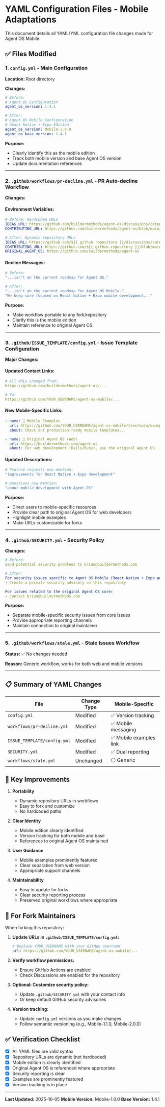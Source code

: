 # YAML Configuration Files - Mobile Adaptations

This document details all YAML/YML configuration file changes made for Agent OS Mobile.

## ✅ Files Modified

### 1. `config.yml` - Main Configuration

**Location:** Root directory

**Changes:**
```yaml
# Before:
# Agent OS Configuration
agent_os_version: 1.4.1

# After:
# Agent OS Mobile Configuration
# React Native + Expo Edition
agent_os_version: Mobile-1.0.0
agent_os_base_version: 1.4.1
```

**Purpose:**
- Clearly identify this as the mobile edition
- Track both mobile version and base Agent OS version
- Update documentation references

---

### 2. `.github/workflows/pr-decline.yml` - PR Auto-decline Workflow

**Changes:**

#### Environment Variables:
```yaml
# Before: Hardcoded URLs
IDEAS_URL: https://github.com/buildermethods/agent-os/discussions/categories/ideas
CONTRIBUTING_URL: https://github.com/buildermethods/agent-os/blob/main/.github/CONTRIBUTING.md

# After: Dynamic repository URLs
IDEAS_URL: https://github.com/${{ github.repository }}/discussions/categories/ideas
CONTRIBUTING_URL: https://github.com/${{ github.repository }}/blob/main/.github/CONTRIBUTING.md
ORIGINAL_AGENT_OS: https://github.com/buildermethods/agent-os
```

#### Decline Messages:
```yaml
# Before:
"...isn't on the current roadmap for Agent OS."

# After:
"...isn't on the current roadmap for Agent OS Mobile."
"We keep core focused on React Native + Expo mobile development..."
```

**Purpose:**
- Make workflow portable to any fork/repository
- Clarify this is the mobile edition
- Maintain reference to original Agent OS

---

### 3. `.github/ISSUE_TEMPLATE/config.yml` - Issue Template Configuration

**Major Changes:**

#### Updated Contact Links:
```yaml
# All URLs changed from:
https://github.com/buildermethods/agent-os/...

# To:
https://github.com/YOUR_USERNAME/agent-os-mobile/...
```

#### New Mobile-Specific Links:
```yaml
- name: 📱 Mobile Examples
  url: https://github.com/YOUR_USERNAME/agent-os-mobile/tree/main/examples/react-native-expo
  about: Check out production-ready mobile templates...

- name: 🎯 Original Agent OS (Web)
  url: https://buildermethods.com/agent-os
  about: For web development (Rails/Ruby), use the original Agent OS...
```

#### Updated Descriptions:
```yaml
# Feature requests now mention:
"improvements for React Native + Expo development"

# Questions now mention:
"about mobile development with Agent OS"
```

**Purpose:**
- Direct users to mobile-specific resources
- Provide clear path to original Agent OS for web developers
- Highlight mobile examples
- Make URLs customizable for forks

---

### 4. `.github/SECURITY.yml` - Security Policy

**Changes:**
```yaml
# Before:
Send potential security problems to brian@buildermethods.com

# After:
For security issues specific to Agent OS Mobile (React Native + Expo adaptation):
- Create a private security advisory on this repository

For issues related to the original Agent OS core:
- Contact brian@buildermethods.com
```

**Purpose:**
- Separate mobile-specific security issues from core issues
- Provide appropriate reporting channels
- Maintain connection to original maintainer

---

### 5. `.github/workflows/stale.yml` - Stale Issues Workflow

**Status:** ✅ No changes needed

**Reason:** Generic workflow, works for both web and mobile versions

---

## 📋 Summary of YAML Changes

| File | Change Type | Mobile-Specific |
|------|-------------|-----------------|
| `config.yml` | Modified | ✅ Version tracking |
| `workflows/pr-decline.yml` | Modified | ✅ Mobile messaging |
| `ISSUE_TEMPLATE/config.yml` | Modified | ✅ Mobile examples link |
| `SECURITY.yml` | Modified | ✅ Dual reporting |
| `workflows/stale.yml` | Unchanged | ⚪ Generic |

## 🎯 Key Improvements

1. **Portability**
   - Dynamic repository URLs in workflows
   - Easy to fork and customize
   - No hardcoded paths

2. **Clear Identity**
   - Mobile edition clearly identified
   - Version tracking for both mobile and base
   - References to original Agent OS maintained

3. **User Guidance**
   - Mobile examples prominently featured
   - Clear separation from web version
   - Appropriate support channels

4. **Maintainability**
   - Easy to update for forks
   - Clear security reporting process
   - Preserved original workflows where appropriate

## 🔧 For Fork Maintainers

When forking this repository:

1. **Update URLs in `.github/ISSUE_TEMPLATE/config.yml`:**
   ```yaml
   # Replace YOUR_USERNAME with your GitHub username
   url: https://github.com/YOUR_USERNAME/agent-os-mobile/...
   ```

2. **Verify workflow permissions:**
   - Ensure GitHub Actions are enabled
   - Check Discussions are enabled for the repository

3. **Optional: Customize security policy:**
   - Update `.github/SECURITY.yml` with your contact info
   - Or keep default GitHub security advisories

4. **Version tracking:**
   - Update `config.yml` versions as you make changes
   - Follow semantic versioning (e.g., Mobile-1.1.0, Mobile-2.0.0)

## ✅ Verification Checklist

- [x] All YAML files are valid syntax
- [x] Repository URLs are dynamic (not hardcoded)
- [x] Mobile edition is clearly identified
- [x] Original Agent OS is referenced where appropriate
- [x] Security reporting is clear
- [x] Examples are prominently featured
- [x] Version tracking is in place

---

**Last Updated:** 2025-10-05
**Mobile Version:** Mobile-1.0.0
**Base Version:** 1.4.1
